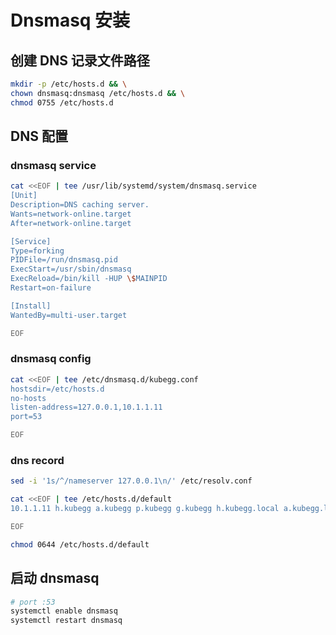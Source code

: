 # Dnsmasq 安装

## 创建 DNS 记录文件路径

```bash
mkdir -p /etc/hosts.d && \
chown dnsmasq:dnsmasq /etc/hosts.d && \
chmod 0755 /etc/hosts.d
```

## DNS 配置

### dnsmasq service

```bash
cat <<EOF | tee /usr/lib/systemd/system/dnsmasq.service
[Unit]
Description=DNS caching server.
Wants=network-online.target
After=network-online.target

[Service]
Type=forking
PIDFile=/run/dnsmasq.pid
ExecStart=/usr/sbin/dnsmasq
ExecReload=/bin/kill -HUP \$MAINPID
Restart=on-failure

[Install]
WantedBy=multi-user.target

EOF
```

### dnsmasq config

```bash
cat <<EOF | tee /etc/dnsmasq.d/kubegg.conf
hostsdir=/etc/hosts.d
no-hosts
listen-address=127.0.0.1,10.1.1.11
port=53

EOF
```

### dns record

```bash
sed -i '1s/^/nameserver 127.0.0.1\n/' /etc/resolv.conf

cat <<EOF | tee /etc/hosts.d/default
10.1.1.11 h.kubegg a.kubegg p.kubegg g.kubegg h.kubegg.local a.kubegg.local p.kubegg.local g.kubegg.local

EOF
```

```bash
chmod 0644 /etc/hosts.d/default
```

## 启动 dnsmasq

```bash
# port :53
systemctl enable dnsmasq
systemctl restart dnsmasq
```

